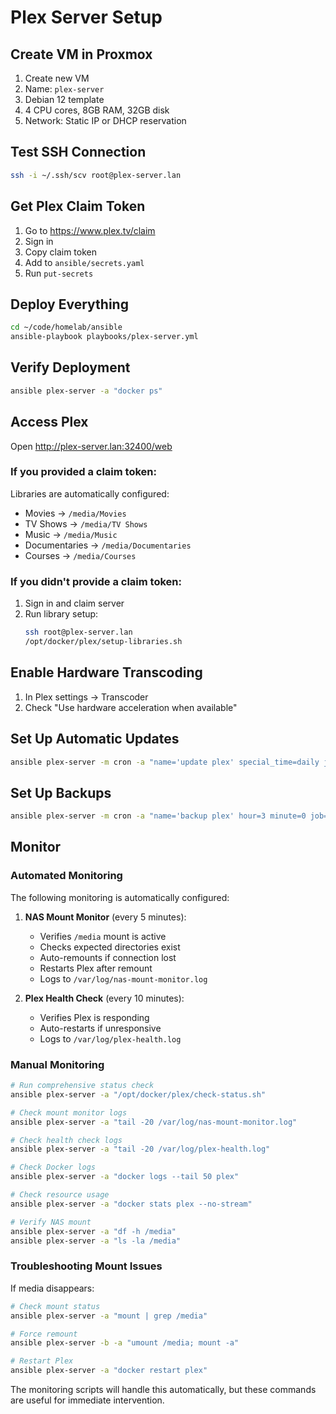 # Plex Server Setup

## Create VM in Proxmox

1. Create new VM
2. Name: `plex-server`
3. Debian 12 template
4. 4 CPU cores, 8GB RAM, 32GB disk
5. Network: Static IP or DHCP reservation

## Test SSH Connection

```bash
ssh -i ~/.ssh/scv root@plex-server.lan
```

## Get Plex Claim Token

1. Go to https://www.plex.tv/claim
2. Sign in
3. Copy claim token
4. Add to `ansible/secrets.yaml`
5. Run `put-secrets`

## Deploy Everything

```bash
cd ~/code/homelab/ansible
ansible-playbook playbooks/plex-server.yml
```

## Verify Deployment

```bash
ansible plex-server -a "docker ps"
```

## Access Plex

Open http://plex-server.lan:32400/web

### If you provided a claim token:
Libraries are automatically configured:
- Movies → `/media/Movies`
- TV Shows → `/media/TV Shows`  
- Music → `/media/Music`
- Documentaries → `/media/Documentaries`
- Courses → `/media/Courses`

### If you didn't provide a claim token:
1. Sign in and claim server
2. Run library setup:
   ```bash
   ssh root@plex-server.lan
   /opt/docker/plex/setup-libraries.sh
   ```


## Enable Hardware Transcoding

1. In Plex settings → Transcoder
2. Check "Use hardware acceleration when available"

## Set Up Automatic Updates

```bash
ansible plex-server -m cron -a "name='update plex' special_time=daily job='docker pull lscr.io/linuxserver/plex:latest && docker restart plex'"
```

## Set Up Backups

```bash
ansible plex-server -m cron -a "name='backup plex' hour=3 minute=0 job='docker exec plex tar czf - /config > /backups/plex-$(date +\%Y\%m\%d).tar.gz'"
```

## Monitor

### Automated Monitoring

The following monitoring is automatically configured:

1. **NAS Mount Monitor** (every 5 minutes):
   - Verifies `/media` mount is active
   - Checks expected directories exist
   - Auto-remounts if connection lost
   - Restarts Plex after remount
   - Logs to `/var/log/nas-mount-monitor.log`

2. **Plex Health Check** (every 10 minutes):
   - Verifies Plex is responding
   - Auto-restarts if unresponsive
   - Logs to `/var/log/plex-health.log`

### Manual Monitoring

```bash
# Run comprehensive status check
ansible plex-server -a "/opt/docker/plex/check-status.sh"

# Check mount monitor logs
ansible plex-server -a "tail -20 /var/log/nas-mount-monitor.log"

# Check health check logs
ansible plex-server -a "tail -20 /var/log/plex-health.log"

# Check Docker logs
ansible plex-server -a "docker logs --tail 50 plex"

# Check resource usage
ansible plex-server -a "docker stats plex --no-stream"

# Verify NAS mount
ansible plex-server -a "df -h /media"
ansible plex-server -a "ls -la /media"
```

### Troubleshooting Mount Issues

If media disappears:

```bash
# Check mount status
ansible plex-server -a "mount | grep /media"

# Force remount
ansible plex-server -b -a "umount /media; mount -a"

# Restart Plex
ansible plex-server -a "docker restart plex"
```

The monitoring scripts will handle this automatically, but these commands are useful for immediate intervention.